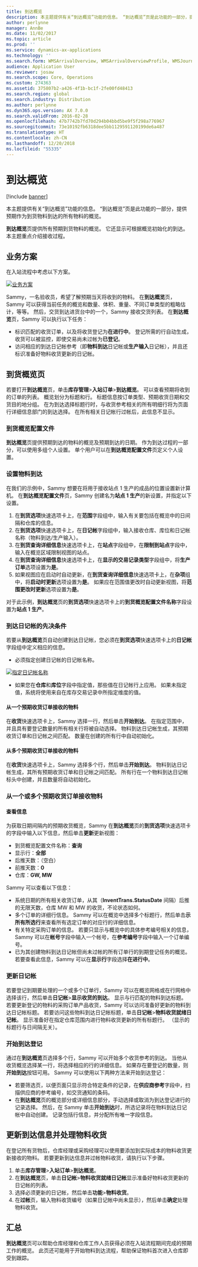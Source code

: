 ```yaml
---
title: 到达概览
description: 本主题提供有关“到达概览”功能的信息。 “到达概览”页是此功能的一部分，提供预期作为到货物料到达的所有物料的概览。
author: perlynne
manager: AnnBe
ms.date: 11/02/2017
ms.topic: article
ms.prod: ''
ms.service: dynamics-ax-applications
ms.technology: ''
ms.search.form: WMSArrivalOverview, WMSArrivalOverviewProfile, WMSJournalTable
audience: Application User
ms.reviewer: josaw
ms.search.scope: Core, Operations
ms.custom: 274363
ms.assetid: 375807b2-a426-4f1b-bc1f-2fe00fd48413
ms.search.region: global
ms.search.industry: Distribution
ms.author: perlynne
ms.dyn365.ops.version: AX 7.0.0
ms.search.validFrom: 2016-02-28
ms.openlocfilehash: 47b7742b7fd70d294b04bbd5be9f5f298a776967
ms.sourcegitcommit: 73e10192fb6318dee5bb1129591120199de6a487
ms.translationtype: HT
ms.contentlocale: zh-CN
ms.lasthandoff: 12/20/2018
ms.locfileid: "55335"
---
```

# <a name="arrival-overview"></a>到达概览

[!include [banner](../includes/banner.md)]

本主题提供有关“到达概览”功能的信息。 “到达概览”页是此功能的一部分，提供预期作为到货物料到达的所有物料的概览。

**到达概览**页提供所有预期到货物料的概览。 它还显示可根据概览初始化的到达。 本主题重点介绍接收过程。

## <a name="business-scenario"></a>业务方案
在入站流程中考虑以下方案。

[![业务方案](./media/arrival-overview-scenario.png)](./media/arrival-overview-scenario.png)

Sammy，一名验收员，希望了解预期当天将收到的物料。 在**到达概览**页，Sammy 可以获得当前任务的概览和数量、体积、重量、不同订单类型的粗略估计，等等。 然后，交货到达进货台中的一个，Sammy 接收交货列表。 在**到达概览**页，Sammy 可以执行以下任务：

-   标识匹配的收货订单，以及将收货登记为**在进行中**。 登记所需的行自动生成，收货可以被监控，即使交易尚未过帐为**已登记**。
-   访问相应的到达日记帐参考（即**物料到达**日记帐或**生产输入**日记帐），并且还标识准备好物料收货更新的日记帐。

## <a name="arrival-overview-page"></a>到货概览页
若要打开**到达概览**页，单击**库存管理**&gt;**入站订单**&gt;**到达概览**。 可以查看预期将收到的订单的列表。 概览划分为标题和行。 标题信息按订单类型、预期收货日期和交货目的地分组。 在为到达选择标题行时，与收货参考相关的所有明细行将为页面行详细信息部门的到达选择。 在所有相关日记帐行过帐后，此信息不显示。

### <a name="arrival-overview-profiles"></a>到货概览配置文件

**到达概览**页提供预期到达的物料的概览及预期到达的日期。 作为到达过程的一部分，可以使用多组个人设置。 单个用户可以在**到达概览配置文件**页定义个人设置。

### <a name="set-up-item-arrival"></a>设置物料到达

在我们的示例中，Sammy 想要在将用于接收站点 1 生产的成品的位置设置新计算机。 在**到达概览配置文件**页，Sammy 创建名为**站点 1 生产**的新设置，并指定以下设置。

1.  在**到货选项**快速选项卡上，在**范围**字段组中，输入有关要包括在概览中的日间隔和仓库的信息。
2.  在**到货选项**快速选项卡上，在**日记帐**字段组中，输入接收仓库、库位和日记帐名称（物料到达/生产输入）。
3.  在**到货查询详细信息**快速选项卡上，在**站点**字段组中，在**限制到站点**字段中，输入在概览区域限制视图的站点。
4.  在**到货查询详细信息**快速选项卡上，在**显示的交易记录类型**字段组中，将**生产订单**选项设置为**是**。
5.  如果视图应在启动时自动更新，在**到货查询详细信息**快速选项卡上，在**杂项**组中，将**启动时更新**选项设置为**是**。 如果应在范围值更改时自动更新视图，将**范围更改时更新**选项设置为**是**。

对于此示例，**到达概览**页的**到货选项**快速选项卡上的**到货概览配置文件名称**字段设置为**站点 1 生产**。

### <a name="prerequisites-for-arrival-journals"></a>到达日记帐的先决条件

若要从**到达概览**页自动创建到达日记帐，您必须在**到货选项**快速选项卡上的**日记帐**字段组中定义相应的信息。

-   必须指定创建日记帐的日记帐名称。

[![指定日记帐名称](./media/arrival-overview-journal.png)](./media/arrival-overview-journal.png)

-   如果您在**仓库**和**库位**字段中指定值，那些值在日记帐行上应用。 如果未指定值，系统将使用来自在库存交易记录中所指定维度的值。

#### <a name="items-that-are-received-from-one-expected-receipt-order"></a>从一个预期收货订单接收的物料

在**收货**快速选项卡上，Sammy 选择一行，然后单击**开始到达**。 在指定范围中，并且具有要登记数量的所有相关行将被自动选择。 物料到达日记帐生成，其预期收货订单和日记帐之间匹配。 数量在创建的所有行中自动初始化。

#### <a name="items-that-are-received-from-more-than-one-expected-receipt-order"></a>从多个预期收货订单接收的物料

在**收货**快速选项卡上，Sammy 选择多个行，然后单击**开始到达**。 物料到达日记帐生成，其所有预期收货订单和日记帐之间匹配。 所有行在一个物料到达日记帐标头中创建，并且数量将自动初始化。

### <a name="receive-items-from-one-or-more-expected-receipt-orders"></a>从一个或多个预期收货订单接收物料

#### <a name="view-information"></a>查看信息

为获取日期间隔内的预期收货概览，Sammy 在**到达概览**页的**到货选项**快速选项卡的字段中输入以下信息，然后单击**更新**更新视图：

-   到货概览配置文件名称：**查询**
-   显示行：**全部**
-   后推天数：（空白）
-   前推天数：**0**
-   仓库：**GW, MW**

Sammy 可以查看以下信息：

-   系统日期的所有相关收货订单，从其（**InventTrans.StatusDate** 间隔）后推的无限天数，仓库 MW 和 MW 的收货，不论状态如何。
-   多个订单的详细行信息。 Sammy 可以在概览中选择多个标题行，然后单击**示所有所选行**来查看所有选定订单的对应行的详细信息。
-   有关特定采购订单的信息。 若要只显示与概览中的具体参考编号相关的信息，Sammy 可以在**帐号**字段中输入一个帐号，在**参考编号**字段中输入一个订单编号。
-   已为其创建物料到达日记帐但尚未过帐的所有订单行的到期登记任务的概览。 若要查看此信息，Sammy 可以在**显示行**字段选择**在进行中**。

### <a name="update-journals"></a>更新日记帐

若要登记到期要处理的一个或多个订单行，Sammy 可以在概览网格或在行网格中选择该行，然后单击**日记帐**&gt;**显示收货的到达**。 显示与行匹配的物料到达标题。 若要更新登记的物料的采购订单产品收货，Sammy 可以访问准备好更新的物料到达日记帐标题。 若要访问这些物料到达日记帐标题，单击**日记帐**&gt;**物料收货就绪日记帐**。 显示准备好在指定仓库范围内进行物料收货更新的所有标题行。 （显示的标题行与日间隔无关）。

### <a name="start-an-arrival-registration"></a>开始到达登记

通过在**到达概览**页选择多个行，Sammy 可以开始多个收货参考的到达。 当他从收货概览选择某一行，将选择相应的行的详细信息。 如果存在要登记的数量，则**开始到达**按钮可用。 Sammy 可以使用以下两种方法来开始到达登记：

-   若要筛选页，以便页面只显示符合特定条件的记录，在**供应商参考**字段中，扫描供应商的参考编号，如交货通知的条码。
-   在**到达概览**页的概览部分或详细信息部分，手动选择或取消为到达登记进行的记录选择。 然后，在 Sammy 单击**开始到达**时，所选记录将在物料到达日记帐中自动创建。 记录包括行信息，并分配所有唯一字段信息。

## <a name="update-arrival-information-and-process-a-product-receipt"></a>更新到达信息并处理物料收货
在登记所有货物后，仓库经理或采购经理可以使用要添加到实际成本的物料收货更新接收的物料。 若要更新到达信息并过帐物料收货，请执行以下步骤。

1.  单击**库存管理**&gt;**入站订单**&gt;**到达概览**。
2.  在**到达概览**页，单击**日记帐**&gt;**物料收货就绪日记帐**显示准备好物料收货更新的日记帐的列表。
3.  选择必须更新的日记帐，然后单击**功能**&gt;**物料收货**。
4.  在**过帐**页，输入物料收货编号（如果日记帐中尚未显示），然后单击**确定**处理物料收货。

## <a name="summary"></a>汇总
**到达概览**页可以帮助仓库经理和仓库工作人员获得必须在入站流程期间完成的预期工作的概览。 此页还可能用于开始物料到达流程，帮助保证物料首次进入仓库即受到跟踪。

